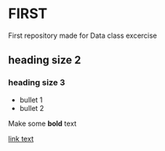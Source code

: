 # FIRST
First repository made for Data class excercise

## heading size 2

### heading size 3

* bullet 1
* bullet 2

Make some **bold** text

[link text](http://github.com/KIVA7777)
